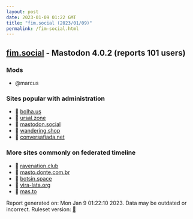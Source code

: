 ```yaml
---
layout: post
date: 2023-01-09 01:22 GMT
title: "fim.social (2023/01/09)"
permalink: /fim-social.html
---
```



## [fim.social](https://fim.social) - Mastodon 4.0.2 (reports 101 users)

### Mods
 * @marcus

### Sites popular with administration

* 🐘 [bolha.us](/bolha-us.html)
* 🐘 [ursal.zone](/ursal-zone.html)
* 🐘 [mastodon.social](/mastodon-social.html)
* 🐘 [wandering.shop](/wandering-shop.html)
* 🐘 [conversafiada.net](/conversafiada-net.html)

### More sites commonly on federated timeline

* 🐘 [ravenation.club](/ravenation-club.html)
* 🐘 [masto.donte.com.br](/masto-donte-com-br.html)
* 🐘 [botsin.space](/botsin-space.html)
* 🐘 [vira-lata.org](/vira-lata-org.html)
* 🐘 [mas.to](/mas-to.html)

Report generated on: Mon Jan  9 01:22:10 2023. Data may be outdated or incorrect.
Ruleset version: [🏀](/version-basketball)
